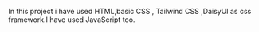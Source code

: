 In this project i have used HTML,basic CSS , Tailwind CSS ,DaisyUI as css framework.I have  used JavaScript too. 
